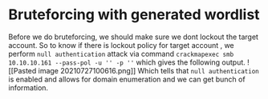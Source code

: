 # Bruteforcing with generated wordlist
Before we do bruteforcing, we should make sure we dont lockout the target account.
So to know if there is lockout policy for target account , we perform `null authentication` attack via command `crackmapexec smb 10.10.10.161 --pass-pol -u '' -p ''` which gives the following output.
![[Pasted image 20210727100616.png]]
Which tells that `null authentication` is enabled and allows for domain enumeration and we can get bunch of information. 



